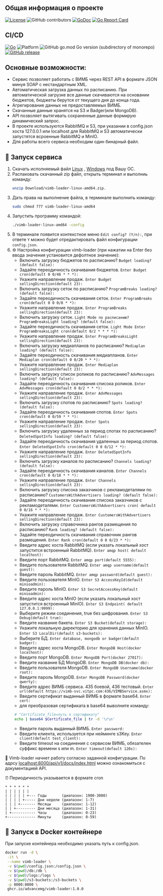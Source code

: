 ## Общая информация о проекте
[![License](http://img.shields.io/badge/Licence-MIT-blue.svg)](LICENSE)
![GitHub contributors](https://img.shields.io/github/contributors/advancemg/vimb-loader)
[![GoDoc](https://godoc.org/github.com/advancemg/vimb-loader?status.svg)](https://godoc.org/github.com/advancemg/vimb-loader)
[![Go Report Card](https://goreportcard.com/badge/github.com/advancemg/vimb-loader)](https://goreportcard.com/report/github.com/advancemg/vimb-loader)

## CI/CD
[![Go](https://github.com/advancemg/vimb-loader/actions/workflows/project-go-action.yml/badge.svg)](https://github.com/advancemg/vimb-loader/actions/workflows/project-go-action.yml)
![Platform](https://img.shields.io/badge/platform-Linux%20%7C%20Win-blue)
![GitHub go.mod Go version (subdirectory of monorepo)](https://img.shields.io/github/go-mod/go-version/advancemg/vimb-loader)
[![GitHub release](https://img.shields.io/github/v/release/advancemg/vimb-loader)](https://github.com/advancemg/vimb-loader/releases/latest)

## Основные возможности:

* Сервис позволяет работать с ВИМБ через REST API в формате JSON минуя SOAP с нестандартным XML.
* Автоматическая загрузка данных по расписанию. При автоматической загрузке все данные скачиваются на основании бюджетов, бюджеты берутся от текущего дня до конца года.
* Агрегирование данных не предоставляемых ВИМБ.
* Скачанные данные хранятся на S3 и Badger(или MongoDB).
* API позволяет вытягивать сохраненные данные формирую динамический запрос.
* В проекте используются RabbitMQ и S3, при указании в config.json хоста 127.0.0.1 или localhost для RabbitMQ и S3
  автоматически запустятся всроенные RabbitMQ и MinIO.
* Для работы всего сервиса необходим один бинарный файл.

## 🚀 Запуск сервиса

1. Скачать исполняемый
   файл [Linux](https://github.com/advancemg/vimb-loader/releases/download/v1.0.0/vimb-loader-linux-amd64.zip)
   , [Windows](https://github.com/advancemg/vimb-loader/releases/download/v1.0.0/vimb-loader-windows-amd64.zip)
   под Вашу ОС.
2. Распаковать скачанный zip файл, открыть терминал и выполниь команду:
   ``` bash 
   unzip Download/vimb-loader-linux-amd64.zip.
   ```
3. Дать права на выполнение файла, в терминале выполнить команду:
   ``` bash 
   sudo chmod 777 vimb-loader-linux-amd64
   ```
4. Запустить программу командой:
   ``` bash 
   ./vimb-loader-linux-amd64 -config
   ```
5. В терминале появится контекстное меню ``Edit config? (Y/n):``, при ответе ``Y`` можно будет отредактировать файл
   конфигурации ``config.json``.
6. ⚙️ Настройка конфигурации vimb-loader (при нажатии на Enter без ввода значения установится дефолтное значение):
    * Включить загрузку бюджетов по расписанию? ``Budget loading? (default false):``
    * Задайте переодичность скачивания бюджетов. ``Enter Budget cron(default 0 0/46 * * *):``
    * Укажите направление продаж. ``Enter Budget sellingDirection(default 23):``
    * Включить загрузку сеток по расписанию? ``ProgramBreaks loading? (default false):``
    * Задайте переодичность скачивания сеток. ``Enter ProgramBreaks cron(default 0 0 0/8 * *):``
    * Укажите направление продаж. ``Enter ProgramBreaks sellingDirection(default 23):``
    * Включить загрузку сеток. ``Light Mode по расписанию? ProgramBreaksLight loading? (default false):``
    * Задайте переодичность скачивания сеток. ``Light Mode Enter ProgramBreaksLight cron(default 0/2 * * * *):``
    * Укажите направление продаж. ``Enter ProgramBreaksLight sellingDirection(default 23):``
    * Включить загрузку медиапланов по расписанию? ``Mediaplan loading? (default false):``
    * Задайте переодичность скачивания медиапланов. ``Enter Mediaplan cron(default 0 0/20 * * *):``
    * Укажите направление продаж. ``Enter Mediaplan sellingDirection(default 23):``
    * Включить загрузку список роликов по расписанию? ``AdvMessages loading? (default false):``
    * Задайте переодичность скачивания списока роликов. ``Enter AdvMessages cron(default 0 0/2 * * *):``
    * Укажите направление продаж. ``Enter AdvMessages sellingDirection(default 23):``
    * Включить загрузку спотов по расписанию? ``Spots loading? (default false):``
    * Задайте переодичность скачивания спотов. ``Enter Spots cron(default 0 0/59 * * *):``
    * Укажите направление продаж. ``Enter Spots sellingDirection(default 23):``
    * Включить загрузку удаленных за период спотах по расписанию? ``DeletedSpotInfo loading? (default false):``
    * Задайте переодичность скачивания удаленных за период
      спотов. ``Enter DeletedSpotInfo cron(default 0 0 0/12 * *):``
    * Укажите направление продаж. ``Enter DeletedSpotInfo sellingDirection(default 23):``
    * Включить загрузку каналов по расписанию? ``Channels loading? (default false):``
    * Задайте переодичность скачивания каналов. ``Enter Channels cron(default 0 0/18 * * *):``
    * Укажите направление продаж. ``Enter Channels sellingDirection(default 23):``
    * Включить загрузку списока заказчиков с рекламодеталями по
      расписанию? ``CustomersWithAdvertisers loading? (default
      false):``
    * Задайте переодичность скачивания списока заказчиков с
      рекламодеталями. ``Enter CustomersWithAdvertisers cron(
      default 0 0/16 * * *):``
    * Укажите направление продаж. ``Enter CustomersWithAdvertisers sellingDirection(default 23):``
    * Включить загрузку справочника рангов размещения по расписанию? ``Rank loading? (default false):``
    * Задайте переодичность скачивания справочник рангов размещения. ``Enter Rank cron(default 0 0 0/23 * *):``
    * Введите адрес хоста RabbitMQ (если указать локальный хост запустится встроенный RabbitMQ). ``Enter amqp host(
      default localhost):``
    * Введите порт RabbitMQ. ``Enter amqp port(default 5555):``
    * Введите пользователя RabbitMQ. ``Enter amqp username(default guest):``
    * Введите пароль RabbitMQ. ``Enter amqp password(default guest):``
    * Введите пользователя MinIO. ``Enter S3 AccessKeyId(default minioadmin):``
    * Введите пароль MinIO. ``Enter S3 SecretAccessKey(default minioadmin):``
    * Введите адрес хоста MinIO (если указать локальный хост запустится встроенный MinIO). ``Enter S3 Endpoint(
      default 127.0.0.1:9999):``
    * Выберите режим соединения, true без шифрования. ``Enter S3 Debug(default true):``
    * Введите название бакета. ``Enter S3 Bucket(default storage):``
    * Укажите локальную директорию для хранения данных MinIO. ``Enter S3 LocalDir(default s3-buckets):``
    * Выберите БД. ``Enter database, mongodb or badger(default badger):``
    * Введите адрес хоста MongoDB. ``Enter MongoDB Host(docker localhost):``
    * Введите порт MongoDB. ``Enter MongoDB Port(docker 27017):``
    * Введите название БД MongoDB. ``Enter MongoDB DB(docker db):``
    * Введите пользователя MongoDB. ``Enter MongoDB Username(docker root):``
    * Введите пароль MongoDB. ``Enter MongoDB Password(docker qwerty):``
    * Введите адрес ВИМБ сервиса. 435 боевой, 436
      тестовый. ``Enter url(default https://vimb-svc.vitpc.com:436/VIMBService.asmx):``
    * Введите сертификат выданный ВИМБ в формате base64. ``Enter cert:``
    * для преобразовая сертификата в base64 выволните команду:
    ``` bash
     # "Certificate_file=путь к сертификату"
     echo | base64 $Certificate_file | tr -d '\r\n'
    ```
    * Введите пароль выданный ВИМБ. ``Enter password:``
    * Введите клиента, используется при нейминге s3Key. ``Enter client(default test_client):``
    * Введите timeout на соединения с сервисом ВИМБ, обязателен суффикс времени s или
   m. ``Enter timeout(default 120s):``

 🎉 Vimb-loader начнет работу согласно заданной конфигурации. По
   адрсу [localhost:8000/api/v1/docs/index.html](http://localhost:8000/api/v1/docs/index.html) можно ознакомиться с
   документацией API.

⏰ Периодичность указывается в формате cron 
```
* * * * * *
| | | | | |
| | | | | +--- Годы       (диапазон: 1900-3000)
| | | | +----- Дни недели (диапазон: 1-7)
| | | +------- Месяцы     (диапазон: 1-12)
| | +--------- Дни месяца (диапазон: 1-31)
| +----------- Часы       (диапазон: 0-23)
+------------- Минуты     (диапазон: 0-59)
```

## 🐳 Запуск в Docker контейнере
При запуске контейнера необходимо указать путь к config.json.
   ``` bash 
  docker run -d \
  	-it \
  	--name vimb-loader \
  	-v $(pwd)/config.json:/config.json \
  	-v $(pwd)/db:/db \
  	-v $(pwd)/logs:/logs \
  	-v $(pwd)/s3-buckets:/s3-buckets \
  	-p 8000:8000 \
  	ghcr.io/advancemg/vimb-loader:1.0.0
   ```
